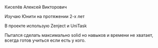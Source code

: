 Киселёв Алексей Викторович

Изучаю Юнити на протяжении 2-х лет

В проекте использую Zenject и UniTask

Пытался сделать максимально solid но навыков и времени не хватает, всегда готов учиться если есть у кого.
